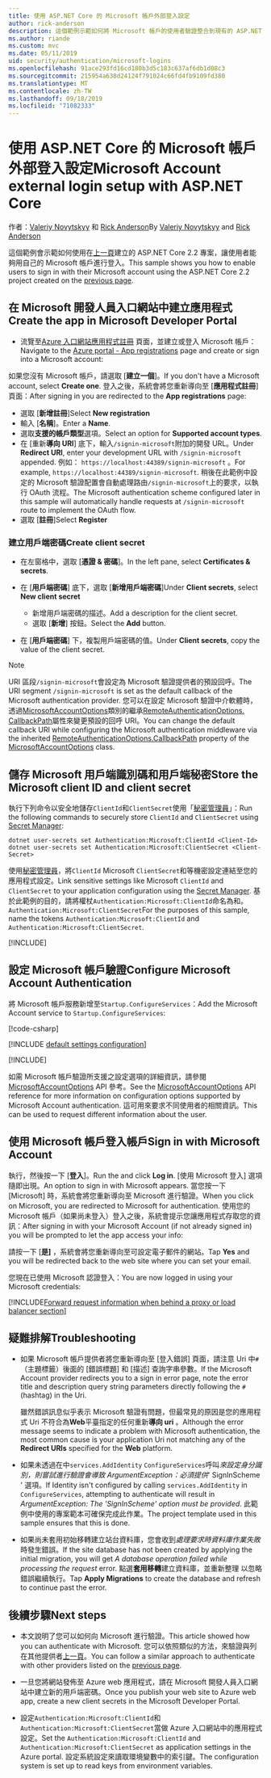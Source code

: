 ```yaml
---
title: 使用 ASP.NET Core 的 Microsoft 帳戶外部登入設定
author: rick-anderson
description: 這個範例示範如何將 Microsoft 帳戶的使用者驗證整合到現有的 ASP.NET Core 應用程式中。
ms.author: riande
ms.custom: mvc
ms.date: 05/11/2019
uid: security/authentication/microsoft-logins
ms.openlocfilehash: 91ace293fd16cd180b3d5c183c637af6db1d08c3
ms.sourcegitcommit: 215954a638d24124f791024c66fd4fb9109fd380
ms.translationtype: MT
ms.contentlocale: zh-TW
ms.lasthandoff: 09/18/2019
ms.locfileid: "71082333"
---
```

# <a name="microsoft-account-external-login-setup-with-aspnet-core"></a><span data-ttu-id="444ec-103">使用 ASP.NET Core 的 Microsoft 帳戶外部登入設定</span><span class="sxs-lookup"><span data-stu-id="444ec-103">Microsoft Account external login setup with ASP.NET Core</span></span>

<span data-ttu-id="444ec-104">作者：[Valeriy Novytskyy](https://github.com/01binary) 和 [Rick Anderson](https://twitter.com/RickAndMSFT)</span><span class="sxs-lookup"><span data-stu-id="444ec-104">By [Valeriy Novytskyy](https://github.com/01binary) and [Rick Anderson](https://twitter.com/RickAndMSFT)</span></span>

<span data-ttu-id="444ec-105">這個範例會示範如何使用在[上一頁](xref:security/authentication/social/index)建立的 ASP.NET Core 2.2 專案，讓使用者能夠用自己的 Microsoft 帳戶進行登入。</span><span class="sxs-lookup"><span data-stu-id="444ec-105">This sample shows you how to enable users to sign in with their Microsoft account using the ASP.NET Core 2.2 project created on the [previous page](xref:security/authentication/social/index).</span></span>

## <a name="create-the-app-in-microsoft-developer-portal"></a><span data-ttu-id="444ec-106">在 Microsoft 開發人員入口網站中建立應用程式</span><span class="sxs-lookup"><span data-stu-id="444ec-106">Create the app in Microsoft Developer Portal</span></span>

* <span data-ttu-id="444ec-107">流覽至[Azure 入口網站應用程式註冊](https://go.microsoft.com/fwlink/?linkid=2083908) 頁面，並建立或登入 Microsoft 帳戶：</span><span class="sxs-lookup"><span data-stu-id="444ec-107">Navigate to the [Azure portal - App registrations](https://go.microsoft.com/fwlink/?linkid=2083908) page and create or sign into a Microsoft account:</span></span>

<span data-ttu-id="444ec-108">如果您沒有 Microsoft 帳戶，請選取 [**建立一個**]。</span><span class="sxs-lookup"><span data-stu-id="444ec-108">If you don't have a Microsoft account, select **Create one**.</span></span> <span data-ttu-id="444ec-109">登入之後，系統會將您重新導向至 [**應用程式註冊**] 頁面：</span><span class="sxs-lookup"><span data-stu-id="444ec-109">After signing in you are redirected to the **App registrations** page:</span></span>

* <span data-ttu-id="444ec-110">選取 [**新增註冊**]</span><span class="sxs-lookup"><span data-stu-id="444ec-110">Select **New registration**</span></span>
* <span data-ttu-id="444ec-111">輸入 [**名稱**]。</span><span class="sxs-lookup"><span data-stu-id="444ec-111">Enter a **Name**.</span></span>
* <span data-ttu-id="444ec-112">選取**支援的帳戶類型**選項。</span><span class="sxs-lookup"><span data-stu-id="444ec-112">Select an option for **Supported account types**.</span></span>  <!-- Accounts for any org work with MS domain accounts. Most folks probably want the last option, personal MS accounts -->
* <span data-ttu-id="444ec-113">在 [重新**導向 URI**] 底下，輸入`/signin-microsoft`附加的開發 URL。</span><span class="sxs-lookup"><span data-stu-id="444ec-113">Under **Redirect URI**, enter your development URL with `/signin-microsoft` appended.</span></span> <span data-ttu-id="444ec-114">例如： `https://localhost:44389/signin-microsoft` 。</span><span class="sxs-lookup"><span data-stu-id="444ec-114">For example, `https://localhost:44389/signin-microsoft`.</span></span> <span data-ttu-id="444ec-115">稍後在此範例中設定的 Microsoft 驗證配置會自動處理路由`/signin-microsoft`上的要求，以執行 OAuth 流程。</span><span class="sxs-lookup"><span data-stu-id="444ec-115">The Microsoft authentication scheme configured later in this sample will automatically handle requests at `/signin-microsoft` route to implement the OAuth flow.</span></span>
* <span data-ttu-id="444ec-116">選取 [**註冊**]</span><span class="sxs-lookup"><span data-stu-id="444ec-116">Select **Register**</span></span>

### <a name="create-client-secret"></a><span data-ttu-id="444ec-117">建立用戶端密碼</span><span class="sxs-lookup"><span data-stu-id="444ec-117">Create client secret</span></span>

* <span data-ttu-id="444ec-118">在左窗格中，選取 [**憑證 & 密碼**]。</span><span class="sxs-lookup"><span data-stu-id="444ec-118">In the left pane, select **Certificates & secrets**.</span></span>
* <span data-ttu-id="444ec-119">在 [**用戶端密碼**] 底下，選取 [**新增用戶端密碼**]</span><span class="sxs-lookup"><span data-stu-id="444ec-119">Under **Client secrets**, select **New client secret**</span></span>

  * <span data-ttu-id="444ec-120">新增用戶端密碼的描述。</span><span class="sxs-lookup"><span data-stu-id="444ec-120">Add a description for the client secret.</span></span>
  * <span data-ttu-id="444ec-121">選取 [**新增**] 按鈕。</span><span class="sxs-lookup"><span data-stu-id="444ec-121">Select the **Add** button.</span></span>

* <span data-ttu-id="444ec-122">在 [**用戶端密碼**] 下，複製用戶端密碼的值。</span><span class="sxs-lookup"><span data-stu-id="444ec-122">Under **Client secrets**, copy the value of the client secret.</span></span>

> [!NOTE]
> <span data-ttu-id="444ec-123">URI 區段`/signin-microsoft`會設定為 Microsoft 驗證提供者的預設回呼。</span><span class="sxs-lookup"><span data-stu-id="444ec-123">The URI segment `/signin-microsoft` is set as the default callback of the Microsoft authentication provider.</span></span> <span data-ttu-id="444ec-124">您可以在設定 Microsoft 驗證中介軟體時，透過[MicrosoftAccountOptions](/dotnet/api/microsoft.aspnetcore.authentication.microsoftaccount.microsoftaccountoptions)類別的繼承[RemoteAuthenticationOptions. CallbackPath](/dotnet/api/microsoft.aspnetcore.authentication.remoteauthenticationoptions.callbackpath)屬性來變更預設的回呼 URI。</span><span class="sxs-lookup"><span data-stu-id="444ec-124">You can change the default callback URI while configuring the Microsoft authentication middleware via the inherited [RemoteAuthenticationOptions.CallbackPath](/dotnet/api/microsoft.aspnetcore.authentication.remoteauthenticationoptions.callbackpath) property of the [MicrosoftAccountOptions](/dotnet/api/microsoft.aspnetcore.authentication.microsoftaccount.microsoftaccountoptions) class.</span></span>

## <a name="store-the-microsoft-client-id-and-client-secret"></a><span data-ttu-id="444ec-125">儲存 Microsoft 用戶端識別碼和用戶端秘密</span><span class="sxs-lookup"><span data-stu-id="444ec-125">Store the Microsoft client ID and client secret</span></span>

<span data-ttu-id="444ec-126">執行下列命令以安全地儲存`ClientId`和`ClientSecret`使用「[秘密管理員](xref:security/app-secrets)」：</span><span class="sxs-lookup"><span data-stu-id="444ec-126">Run the following commands to securely store `ClientId` and `ClientSecret` using [Secret Manager](xref:security/app-secrets):</span></span>

```dotnetcli
dotnet user-secrets set Authentication:Microsoft:ClientId <Client-Id>
dotnet user-secrets set Authentication:Microsoft:ClientSecret <Client-Secret>
```

<span data-ttu-id="444ec-127">使用[秘密管理員](xref:security/app-secrets)，將`ClientId` Microsoft `ClientSecret`和等機密設定連結至您的應用程式設定。</span><span class="sxs-lookup"><span data-stu-id="444ec-127">Link sensitive settings like Microsoft `ClientId` and `ClientSecret` to your application configuration using the [Secret Manager](xref:security/app-secrets).</span></span> <span data-ttu-id="444ec-128">基於此範例的目的，請將權杖`Authentication:Microsoft:ClientId`命名為和。 `Authentication:Microsoft:ClientSecret`</span><span class="sxs-lookup"><span data-stu-id="444ec-128">For the purposes of this sample, name the tokens `Authentication:Microsoft:ClientId` and `Authentication:Microsoft:ClientSecret`.</span></span>

[!INCLUDE[](~/includes/environmentVarableColon.md)]

## <a name="configure-microsoft-account-authentication"></a><span data-ttu-id="444ec-129">設定 Microsoft 帳戶驗證</span><span class="sxs-lookup"><span data-stu-id="444ec-129">Configure Microsoft Account Authentication</span></span>

<span data-ttu-id="444ec-130">將 Microsoft 帳戶服務新增至`Startup.ConfigureServices`：</span><span class="sxs-lookup"><span data-stu-id="444ec-130">Add the Microsoft Account service to `Startup.ConfigureServices`:</span></span>

[!code-csharp[](~/security/authentication/social/social-code/StartupMS.cs?name=snippet&highlight=10-14)]

[!INCLUDE [default settings configuration](includes/default-settings.md)]

[!INCLUDE[](includes/chain-auth-providers.md)]

<span data-ttu-id="444ec-131">如需 Microsoft 帳戶驗證所支援之設定選項的詳細資訊，請參閱[MicrosoftAccountOptions](/dotnet/api/microsoft.aspnetcore.builder.microsoftaccountoptions) API 參考。</span><span class="sxs-lookup"><span data-stu-id="444ec-131">See the [MicrosoftAccountOptions](/dotnet/api/microsoft.aspnetcore.builder.microsoftaccountoptions) API reference for more information on configuration options supported by Microsoft Account authentication.</span></span> <span data-ttu-id="444ec-132">這可用來要求不同使用者的相關資訊。</span><span class="sxs-lookup"><span data-stu-id="444ec-132">This can be used to request different information about the user.</span></span>

## <a name="sign-in-with-microsoft-account"></a><span data-ttu-id="444ec-133">使用 Microsoft 帳戶登入帳戶</span><span class="sxs-lookup"><span data-stu-id="444ec-133">Sign in with Microsoft Account</span></span>

<span data-ttu-id="444ec-134">執行，然後按一下 [**登入**]。</span><span class="sxs-lookup"><span data-stu-id="444ec-134">Run the and click **Log in**.</span></span> <span data-ttu-id="444ec-135">[使用 Microsoft 登入] 選項隨即出現。</span><span class="sxs-lookup"><span data-stu-id="444ec-135">An option to sign in with Microsoft appears.</span></span> <span data-ttu-id="444ec-136">當您按一下 [Microsoft] 時，系統會將您重新導向至 Microsoft 進行驗證。</span><span class="sxs-lookup"><span data-stu-id="444ec-136">When you click on Microsoft, you are redirected to Microsoft for authentication.</span></span> <span data-ttu-id="444ec-137">使用您的 Microsoft 帳戶（如果尚未登入）登入之後，系統會提示您讓應用程式存取您的資訊：</span><span class="sxs-lookup"><span data-stu-id="444ec-137">After signing in with your Microsoft Account (if not already signed in) you will be prompted to let the app access your info:</span></span>

<span data-ttu-id="444ec-138">請按一下 [**是]** ，系統會將您重新導向至可設定電子郵件的網站。</span><span class="sxs-lookup"><span data-stu-id="444ec-138">Tap **Yes** and you will be redirected back to the web site where you can set your email.</span></span>

<span data-ttu-id="444ec-139">您現在已使用 Microsoft 認證登入：</span><span class="sxs-lookup"><span data-stu-id="444ec-139">You are now logged in using your Microsoft credentials:</span></span>

[!INCLUDE[Forward request information when behind a proxy or load balancer section](includes/forwarded-headers-middleware.md)]

## <a name="troubleshooting"></a><span data-ttu-id="444ec-140">疑難排解</span><span class="sxs-lookup"><span data-stu-id="444ec-140">Troubleshooting</span></span>

* <span data-ttu-id="444ec-141">如果 Microsoft 帳戶提供者將您重新導向至 [登入錯誤] 頁面，請注意 Uri 中`#` （主題標籤）後面的 [錯誤標題] 和 [描述] 查詢字串參數。</span><span class="sxs-lookup"><span data-stu-id="444ec-141">If the Microsoft Account provider redirects you to a sign in error page, note the error title and description query string parameters directly following the `#` (hashtag) in the Uri.</span></span>

  <span data-ttu-id="444ec-142">雖然錯誤訊息似乎表示 Microsoft 驗證有問題，但最常見的原因是您的應用程式 Uri 不符合為**Web**平臺指定的任何重新**導向 uri** 。</span><span class="sxs-lookup"><span data-stu-id="444ec-142">Although the error message seems to indicate a problem with Microsoft authentication, the most common cause is your application Uri not matching any of the **Redirect URIs** specified for the **Web** platform.</span></span>
* <span data-ttu-id="444ec-143">如果未透過在中`services.AddIdentity` `ConfigureServices`呼叫*來設定身分識別，則嘗試進行驗證會導致 ArgumentException：必須提供*' SignInScheme ' 選項。</span><span class="sxs-lookup"><span data-stu-id="444ec-143">If Identity isn't configured by calling `services.AddIdentity` in `ConfigureServices`, attempting to authenticate will result in *ArgumentException: The 'SignInScheme' option must be provided*.</span></span> <span data-ttu-id="444ec-144">此範例中使用的專案範本可確保完成此作業。</span><span class="sxs-lookup"><span data-stu-id="444ec-144">The project template used in this sample ensures that this is done.</span></span>
* <span data-ttu-id="444ec-145">如果尚未套用初始移轉建立站台資料庫，您會收到*處理要求時資料庫作業失敗*時發生錯誤。</span><span class="sxs-lookup"><span data-stu-id="444ec-145">If the site database has not been created by applying the initial migration, you will get *A database operation failed while processing the request* error.</span></span> <span data-ttu-id="444ec-146">點選**套用移轉**建立資料庫，並重新整理 以忽略錯誤繼續執行。</span><span class="sxs-lookup"><span data-stu-id="444ec-146">Tap **Apply Migrations** to create the database and refresh to continue past the error.</span></span>

## <a name="next-steps"></a><span data-ttu-id="444ec-147">後續步驟</span><span class="sxs-lookup"><span data-stu-id="444ec-147">Next steps</span></span>

* <span data-ttu-id="444ec-148">本文說明了您可以如何向 Microsoft 進行驗證。</span><span class="sxs-lookup"><span data-stu-id="444ec-148">This article showed how you can authenticate with Microsoft.</span></span> <span data-ttu-id="444ec-149">您可以依照類似的方法，來驗證與列在其他提供者[上一頁](xref:security/authentication/social/index)。</span><span class="sxs-lookup"><span data-stu-id="444ec-149">You can follow a similar approach to authenticate with other providers listed on the [previous page](xref:security/authentication/social/index).</span></span>

* <span data-ttu-id="444ec-150">一旦您將網站發佈至 Azure web 應用程式，請在 Microsoft 開發人員入口網站中建立新的用戶端密碼。</span><span class="sxs-lookup"><span data-stu-id="444ec-150">Once you publish your web site to Azure web app, create a new client secrets in the Microsoft Developer Portal.</span></span>

* <span data-ttu-id="444ec-151">設定`Authentication:Microsoft:ClientId`和`Authentication:Microsoft:ClientSecret`當做 Azure 入口網站中的應用程式設定。</span><span class="sxs-lookup"><span data-stu-id="444ec-151">Set the `Authentication:Microsoft:ClientId` and `Authentication:Microsoft:ClientSecret` as application settings in the Azure portal.</span></span> <span data-ttu-id="444ec-152">設定系統設定來讀取環境變數中的索引鍵。</span><span class="sxs-lookup"><span data-stu-id="444ec-152">The configuration system is set up to read keys from environment variables.</span></span>
